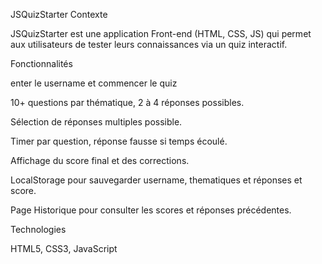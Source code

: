 JSQuizStarter
Contexte

JSQuizStarter est une application Front-end (HTML, CSS, JS) qui permet aux utilisateurs de tester leurs connaissances via un quiz interactif.

Fonctionnalités

enter le username   et commencer le quiz 

10+ questions par thématique, 2 à 4 réponses possibles.

Sélection de réponses multiples possible.

Timer par question, réponse fausse si temps écoulé.

Affichage du score final et des corrections.

LocalStorage pour sauvegarder username, thematiques et  réponses et score.

Page Historique pour consulter les scores et réponses précédentes.

Technologies

HTML5, CSS3, JavaScript 



